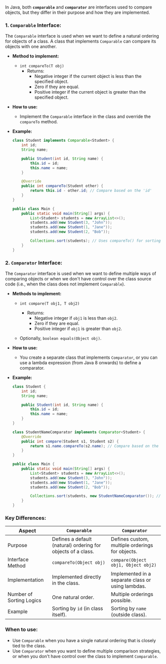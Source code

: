 In Java, both **`comparable`** and **`comparator`** are interfaces used to compare objects, but they differ in their purpose and how they are implemented.

### 1. **`Comparable` Interface:**
The `Comparable` interface is used when we want to define a natural ordering for objects of a class. A class that implements `Comparable` can compare its objects with one another.

- **Method to implement:**
    - `int compareTo(T obj)`
        - Returns:
            - Negative integer if the current object is less than the specified object.
            - Zero if they are equal.
            - Positive integer if the current object is greater than the specified object.

- **How to use:**
    - Implement the `Comparable` interface in the class and override the `compareTo` method.

- **Example:**
  ```java
  class Student implements Comparable<Student> {
      int id;
      String name;

      public Student(int id, String name) {
          this.id = id;
          this.name = name;
      }

      @Override
      public int compareTo(Student other) {
          return this.id - other.id; // Compare based on the 'id'
      }
  }

  public class Main {
      public static void main(String[] args) {
          List<Student> students = new ArrayList<>();
          students.add(new Student(3, "John"));
          students.add(new Student(1, "Jane"));
          students.add(new Student(2, "Bob"));

          Collections.sort(students); // Uses compareTo() for sorting
      }
  }
  ```

### 2. **`Comparator` Interface:**
The `Comparator` interface is used when we want to define multiple ways of comparing objects or when we don't have control over the class source code (i.e., when the class does not implement `Comparable`).

- **Methods to implement:**
    - `int compare(T obj1, T obj2)`
        - Returns:
            - Negative integer if `obj1` is less than `obj2`.
            - Zero if they are equal.
            - Positive integer if `obj1` is greater than `obj2`.

    - Optionally, `boolean equals(Object obj)`.

- **How to use:**
    - You create a separate class that implements `Comparator`, or you can use a lambda expression (from Java 8 onwards) to define a comparator.

- **Example:**
  ```java
  class Student {
      int id;
      String name;

      public Student(int id, String name) {
          this.id = id;
          this.name = name;
      }
  }

  class StudentNameComparator implements Comparator<Student> {
      @Override
      public int compare(Student s1, Student s2) {
          return s1.name.compareTo(s2.name); // Compare based on the 'name'
      }
  }

  public class Main {
      public static void main(String[] args) {
          List<Student> students = new ArrayList<>();
          students.add(new Student(3, "John"));
          students.add(new Student(1, "Jane"));
          students.add(new Student(2, "Bob"));

          Collections.sort(students, new StudentNameComparator()); // Uses the comparator for sorting by name
      }
  }
  ```

### **Key Differences:**
| Aspect           | `Comparable`                           | `Comparator`                           |
|------------------|----------------------------------------|----------------------------------------|
| Purpose          | Defines a default (natural) ordering for objects of a class. | Defines custom, multiple orderings for objects. |
| Interface Method | `compareTo(Object obj)`                | `compare(Object obj1, Object obj2)`    |
| Implementation   | Implemented directly in the class.     | Implemented in a separate class or using lambdas. |
| Number of Sorting Logics | One natural order.               | Multiple orderings possible.           |
| Example          | Sorting by `id` (in class itself).     | Sorting by `name` (outside class).     |

### When to use:
- Use `Comparable` when you have a single natural ordering that is closely tied to the class.
- Use `Comparator` when you want to define multiple comparison strategies, or when you don't have control over the class to implement `Comparable`.


